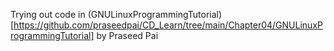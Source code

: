 Trying out code in (GNULinuxProgrammingTutorial)[https://github.com/praseedpai/CD_Learn/tree/main/Chapter04/GNULinuxProgrammingTutorial] by Praseed Pai
